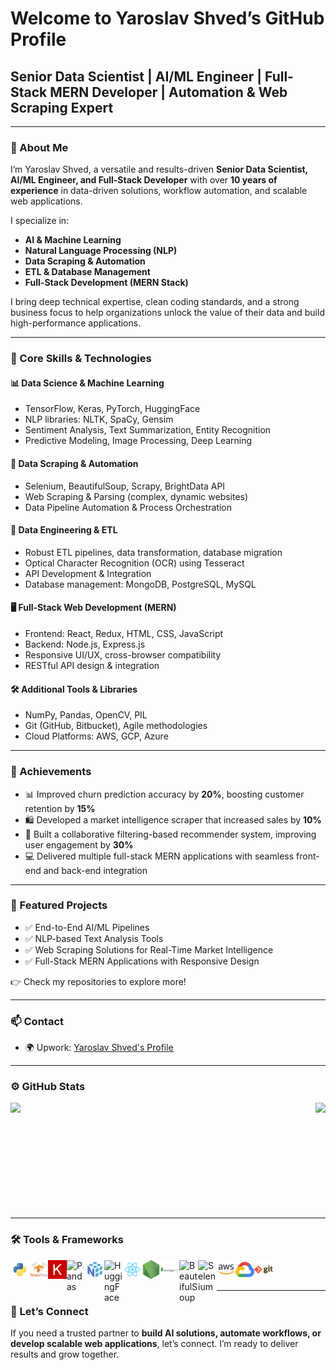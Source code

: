 

#  Welcome to Yaroslav Shved’s GitHub Profile 

##  Senior Data Scientist | AI/ML Engineer | Full-Stack MERN Developer | Automation & Web Scraping Expert

---

### 💬 About Me

I’m Yaroslav Shved, a versatile and results-driven **Senior Data Scientist, AI/ML Engineer, and Full-Stack Developer** with over **10 years of experience** in data-driven solutions, workflow automation, and scalable web applications.

I specialize in:

* **AI & Machine Learning**
* **Natural Language Processing (NLP)**
* **Data Scraping & Automation**
* **ETL & Database Management**
* **Full-Stack Development (MERN Stack)**

I bring deep technical expertise, clean coding standards, and a strong business focus to help organizations unlock the value of their data and build high-performance applications.

---

### 🔧 Core Skills & Technologies

#### 📊 Data Science & Machine Learning

* TensorFlow, Keras, PyTorch, HuggingFace
* NLP libraries: NLTK, SpaCy, Gensim
* Sentiment Analysis, Text Summarization, Entity Recognition
* Predictive Modeling, Image Processing, Deep Learning

#### 🔄 Data Scraping & Automation

* Selenium, BeautifulSoup, Scrapy, BrightData API
* Web Scraping & Parsing (complex, dynamic websites)
* Data Pipeline Automation & Process Orchestration

#### 🔗 Data Engineering & ETL

* Robust ETL pipelines, data transformation, database migration
* Optical Character Recognition (OCR) using Tesseract
* API Development & Integration
* Database management: MongoDB, PostgreSQL, MySQL

#### 🖥 Full-Stack Web Development (MERN)

* Frontend: React, Redux, HTML, CSS, JavaScript
* Backend: Node.js, Express.js
* Responsive UI/UX, cross-browser compatibility
* RESTful API design & integration

#### 🛠 Additional Tools & Libraries

* NumPy, Pandas, OpenCV, PIL
* Git (GitHub, Bitbucket), Agile methodologies
* Cloud Platforms: AWS, GCP, Azure

---

### 🚀 Achievements

* 📊 Improved churn prediction accuracy by **20%**, boosting customer retention by **15%**
* 🛍 Developed a market intelligence scraper that increased sales by **10%**
* 🎯 Built a collaborative filtering-based recommender system, improving user engagement by **30%**
* 💻 Delivered multiple full-stack MERN applications with seamless front-end and back-end integration

---

### 📂 Featured Projects

* ✅ End-to-End AI/ML Pipelines
* ✅ NLP-based Text Analysis Tools
* ✅ Web Scraping Solutions for Real-Time Market Intelligence
* ✅ Full-Stack MERN Applications with Responsive Design

👉 Check my repositories to explore more!

---

### 📫 Contact

* 🌍 Upwork: [Yaroslav Shved's Profile](https://www.upwork.com/freelancers/~018e8bdb3c331c868f)

---

### ⚙️ GitHub Stats

<img align="left" height="170px" src="https://github-readme-stats.vercel.app/api?username=YaroslavShved25&count_private=true&show_icons=true&theme=chartreuse-dark" />
<img align="right" height="170px" src="https://github-readme-stats.vercel.app/api/top-langs/?username=YaroslavShved25&layout=compact&theme=chartreuse-dark&langs_count=8" />
<br clear="both"/>

---

### 🛠️ Tools & Frameworks

<img align="left" alt="Python" width="30px" src="https://raw.githubusercontent.com/github/explore/main/topics/python/python.png" />
<img align="left" alt="TensorFlow" width="30px" src="https://raw.githubusercontent.com/github/explore/main/topics/tensorflow/tensorflow.png" />
<img align="left" alt="Keras" width="30px" src="https://raw.githubusercontent.com/github/explore/main/topics/keras/keras.png" />
<img align="left" alt="Pandas" width="30px" src="https://raw.githubusercontent.com/github/explore/main/topics/pandas/pandas.png" />
<img align="left" alt="NumPy" width="30px" src="https://raw.githubusercontent.com/github/explore/main/topics/numpy/numpy.png" />
<img align="left" alt="HuggingFace" width="30px" src="https://huggingface.co/front/assets/huggingface_logo-noborder.svg" />
<img align="left" alt="React" width="30px" src="https://raw.githubusercontent.com/github/explore/main/topics/react/react.png" />
<img align="left" alt="Node.js" width="30px" src="https://raw.githubusercontent.com/github/explore/main/topics/nodejs/nodejs.png" />
<img align="left" alt="MongoDB" width="30px" src="https://raw.githubusercontent.com/github/explore/main/topics/mongodb/mongodb.png" />
<img align="left" alt="BeautifulSoup" width="30px" src="https://scrapy.org/img/scrapylogo.png" />
<img align="left" alt="Selenium" width="30px" src="https://upload.wikimedia.org/wikipedia/commons/d/d5/Selenium_Logo.png" />
<img align="left" alt="AWS" width="30px" src="https://raw.githubusercontent.com/github/explore/main/topics/aws/aws.png" />
<img align="left" alt="GCP" width="30px" src="https://raw.githubusercontent.com/github/explore/main/topics/google-cloud/google-cloud.png" />
<img align="left" alt="Git" width="30px" src="https://raw.githubusercontent.com/github/explore/main/topics/git/git.png" />
<br />
<br />

---

### 🤝 Let’s Connect

If you need a trusted partner to **build AI solutions, automate workflows, or develop scalable web applications**, let’s connect. I’m ready to deliver results and grow together.
